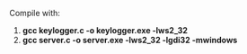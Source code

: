 Compile with:
1. **gcc keylogger.c -o keylogger.exe -lws2_32** 
2. **gcc server.c -o server.exe -lws2_32 -lgdi32 -mwindows**
